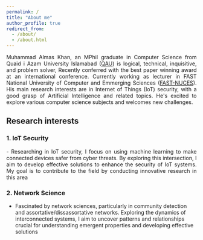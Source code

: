 ```yaml
---
permalink: /
title: "About me"
author_profile: true
redirect_from: 
  - /about/
  - /about.html
---
```


<div style="text-align: justify;">

Muhammad Almas Khan, an MPhil graduate in Computer Science from Quaid i Azam University Islamabad (<a href="https://cs.qau.edu.pk/">QAU</a>) is logical, technical, inquisitive, and problem solver, Recently conferred with the best paper winning award at an international conference. Currently working as lecturer in FAST National University of Computer and Emmerging Sciences (<a href="http://isb.nu.edu.pk/Faculty/Details/6528">FAST-NUCES</a>). His main research interests are in Internet of Things (IoT) security, with a good grasp of Artificial Intelligence and related topics. He's excited to explore various computer science subjects and welcomes new challenges.
</div>


## Research interests

### 1. IoT Security

<div style="text-align: justify;">
- Researching in IoT security, I focus on using machine learning to make connected devices safer from cyber threats. By exploring this intersection, I aim to develop effective solutions to enhance the security of IoT systems. My goal is to contribute to the field by conducting innovative research in this area
</div>

### 2. Network Science

- Fascinated by network sciences, particularly in community detection and assortative/dissassortative networks. Exploring the dynamics of interconnected systems, I aim to uncover patterns and relationships crucial for understanding emergent properties and developing effective solutions


